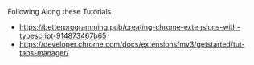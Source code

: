 Following Along these Tutorials

- https://betterprogramming.pub/creating-chrome-extensions-with-typescript-914873467b65
- https://developer.chrome.com/docs/extensions/mv3/getstarted/tut-tabs-manager/
